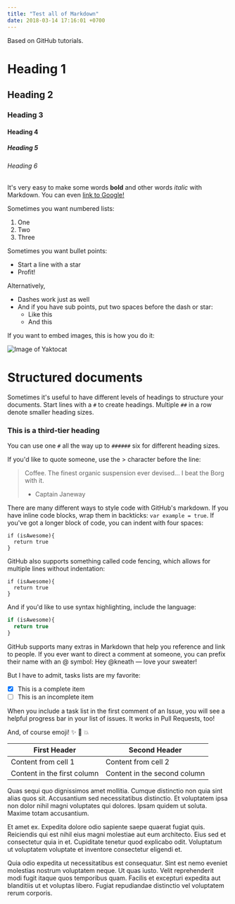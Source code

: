 ```yaml
---
title: "Test all of Markdown"
date: 2018-03-14 17:16:01 +0700
---
```


Based on GitHub tutorials.
# Heading 1

## Heading 2

### Heading 3

#### Heading 4

##### Heading 5

###### Heading 6

It's very easy to make some words **bold** and other words *italic* with Markdown. You can even [link to Google!](http://google.com)

Sometimes you want numbered lists:

1. One
2. Two
3. Three

Sometimes you want bullet points:

* Start a line with a star
* Profit!

Alternatively,

- Dashes work just as well
- And if you have sub points, put two spaces before the dash or star:
  - Like this
  - And this

If you want to embed images, this is how you do it:

![Image of Yaktocat](https://octodex.github.com/images/yaktocat.png)

# Structured documents

Sometimes it's useful to have different levels of headings to structure your documents. Start lines with a `#` to create headings. Multiple `##` in a row denote smaller heading sizes.

### This is a third-tier heading

You can use one `#` all the way up to `######` six for different heading sizes.

If you'd like to quote someone, use the > character before the line:

> Coffee. The finest organic suspension ever devised... I beat the Borg with it.
> - Captain Janeway

There are many different ways to style code with GitHub's markdown. If you have inline code blocks, wrap them in backticks: `var example = true`.  If you've got a longer block of code, you can indent with four spaces:

    if (isAwesome){
      return true
    }

GitHub also supports something called code fencing, which allows for multiple lines without indentation:

```
if (isAwesome){
  return true
}
```

And if you'd like to use syntax highlighting, include the language:

```javascript
if (isAwesome){
  return true
}
```

GitHub supports many extras in Markdown that help you reference and link to people. If you ever want to direct a comment at someone, you can prefix their name with an @ symbol: Hey @kneath — love your sweater!

But I have to admit, tasks lists are my favorite:

- [x] This is a complete item
- [ ] This is an incomplete item

When you include a task list in the first comment of an Issue, you will see a helpful progress bar in your list of issues. It works in Pull Requests, too!

And, of course emoji! :sparkles: :camel: :boom:

First Header | Second Header
------------ | -------------
Content from cell 1 | Content from cell 2
Content in the first column | Content in the second column

<!--more-->

Quas sequi quo dignissimos amet mollitia. Cumque distinctio non quia sint alias quos sit. Accusantium sed necessitatibus distinctio. Et voluptatem ipsa non dolor nihil magni voluptates qui dolores. Ipsam quidem ut soluta. Maxime totam accusantium.
 
Et amet ex. Expedita dolore odio sapiente saepe quaerat fugiat quis. Reiciendis qui est nihil eius magni molestiae aut eum architecto. Eius sed et consectetur quia in et. Cupiditate tenetur quod explicabo odit. Voluptatum ut voluptatem voluptate et inventore consectetur eligendi et.
 
Quia odio expedita ut necessitatibus est consequatur. Sint est nemo eveniet molestias nostrum voluptatem neque. Ut quas iusto. Velit reprehenderit modi fugit itaque quos temporibus quam. Facilis et excepturi expedita aut blanditiis ut et voluptas libero. Fugiat repudiandae distinctio vel voluptatem rerum corporis.
